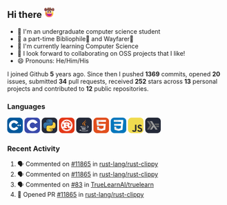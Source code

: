 ## Hi there <picture><img src="./assets/cowboy.png" alt="Cowboy Hat Face" width="25" height="25" /></picture>

- 📖 I'm an undergraduate computer science student
- 🔭 a part-time Bibliophile📕 and Wayfarer🚶
- 🌱 I'm currently learning Computer Science
- 👯 I look forward to collaborating on OSS projects that I like!
- 😄 Pronouns: He/Him/His

I joined Github **5** years ago. Since then I pushed **1369** commits, opened **20** issues, submitted **34** pull requests, received **252** stars across **13** personal projects and contributed to **12** public repositories.

### Languages

<p float="left">
<picture><img src="./assets/cpp.svg" alt="cpp" width="36" /></picture>
<picture><img src="./assets/c.svg" alt="c" width="36" /></picture>
<picture><img src="./assets/py.svg" alt="python" width="36" /></picture>
<picture><img src="./assets/rust.svg" alt="rust" width="36" /></picture>
<picture><img src="./assets/java.svg" alt="java" width="36" /></picture>
<picture><img src="./assets/html.svg" alt="html" width="36" /></picture>
<picture><img src="./assets/css.svg" alt="css" width="36" /></picture>
<picture><img src="./assets/js.svg" alt="js" width="36" /></picture>
<picture><img src="./assets/haskell.svg" alt="haskell" width="36" /></picture>
</p>

### Recent Activity

<!--START_SECTION:activity-->
1. 🗣 Commented on [#11865](https://github.com/rust-lang/rust-clippy/pull/11865#issuecomment-1869202590) in [rust-lang/rust-clippy](https://github.com/rust-lang/rust-clippy)
2. 🗣 Commented on [#11865](https://github.com/rust-lang/rust-clippy/pull/11865#issuecomment-1862015739) in [rust-lang/rust-clippy](https://github.com/rust-lang/rust-clippy)
3. 🗣 Commented on [#83](https://github.com/TrueLearnAI/truelearn/pull/83#issuecomment-1854102034) in [TrueLearnAI/truelearn](https://github.com/TrueLearnAI/truelearn)
4. 💪 Opened PR [#11865](https://github.com/rust-lang/rust-clippy/pull/11865) in [rust-lang/rust-clippy](https://github.com/rust-lang/rust-clippy)
<!--END_SECTION:activity-->
